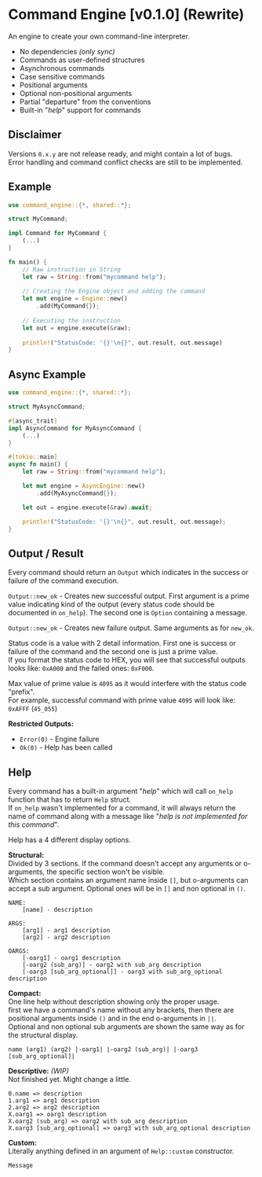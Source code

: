 # Command Engine [v0.1.0] (Rewrite)
An engine to create your own command-line interpreter. <br>
- No dependencies *(only sync)*
- Commands as user-defined structures
- Asynchronous commands
- Case sensitive commands
- Positional arguments
- Optional non-positional arguments
- Partial "departure" from the conventions
- Built-in "*help*" support for commands

## Disclaimer
Versions `0.x.y` are not release ready, and might contain a lot of bugs. <br>
Error handling and command conflict checks are still to be implemented.

## Example
```rust
use command_engine::{*, shared::*};

struct MyCommand;

impl Command for MyCommand {
    (...)
}

fn main() {
    // Raw instruction in String 
    let raw = String::from("mycommand help");
    
    // Creating the Engine object and adding the command
    let mut engine = Engine::new()
        .add(MyCommand{});
    
    // Executing the instruction
    let out = engine.execute(&raw);
    
    println!("StatusCode: '{}'\n{}", out.result, out.message)
}
```

## Async Example
```rust
use command_engine::{*, shared::*};

struct MyAsyncCommand;

#[async_trait]
impl AsyncCommand for MyAsyncCommand {
    (...)
}

#[tokio::main]
async fn main() {
    let raw = String::from("mycommand help");

    let mut engine = AsyncEngine::new()
        .add(MyAsyncCommand{});

    let out = engine.execute(&raw).await;

    println!("StatusCode: '{}'\n{}", out.result, out.message);
}
```

## Output / Result
Every command should return an `Output` which indicates in the success or failure of the command execution.

`Output::new_ok` - Creates new successful output. First argument is a prime value indicating kind of the output (every status code should be documented in `on_help`). The second one is `Option` containing a message. 

`Output::new_ok` - Creates new failure output. Same arguments as for `new_ok`. 

Status code is a value with 2 detail information. First one is success or failure of the command and the second one is just a prime value.<br>
If you format the status code to HEX, you will see that successful outputs looks like: `0xA000` and the failed ones: `0xF000`.

Max value of prime value is `4095` as it would interfere with the status code "prefix". <br>
For example, successful command with prime value `4095` will look like: `0xAFFF` (`45_055`)

**Restricted Outputs:**
- `Error(0)` - Engine failure
- `Ok(0)` - Help has been called

## Help
Every command has a built-in argument "*help*" which will call `on_help` function that has to return `Help` struct. <br>
If `on_help` wasn't implemented for a command, it will always return the name of command along with a message like "*help is not implemented for this command*".

Help has a 4 different display options.

__**Structural:**__ <br>
Divided by 3 sections. If the command doesn't accept any arguments or o-arguments, the specific section won't be visible. <br>
Which section contains an argument name inside `[]`, but o-arguments can accept a sub argument. Optional ones will be in `[]` and non optional in `()`.
```
NAME:
	[name] - description

ARGS:
	[arg1] - arg1 description
	[arg2] - arg2 description

OARGS:
	[-oarg1] - oarg1 description
	[-oarg2 (sub_arg)] - oarg2 with sub_arg description
	[-oarg3 [sub_arg_optional]] - oarg3 with sub_arg_optional description
```

__**Compact:**__ <br>
One line help without description showing only the proper usage.<br>
first we have a command's name without any brackets, then there are positional arguments inside `()` and in the end o-arguments in `||`.<br>
Optional and non optional sub arguments are shown the same way as for the structural display. 
```
name (arg1) (arg2) |-oarg1| |-oarg2 (sub_arg)| |-oarg3 [sub_arg_optional]|
```

__**Descriptive:**__ *(WIP)* <br>
Not finished yet. Might change a little.
```
0.name => description
1.arg1 => arg1 description
2.arg2 => arg2 description
X.oarg1 => oarg1 description
X.oarg2 (sub_arg) => oarg2 with sub_arg description
X.oarg3 [sub_arg_optional] => oarg3 with sub_arg_optional description
```

__**Custom:**__ <br>
Literally anything defined in an argument of `Help::custom` constructor.
```
Message
```
